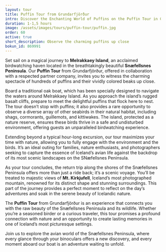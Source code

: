 ```yaml
---
layout: tour
title: Puffin Tour from Grundarfjörður
intro: Discover the Enchanting World of Puffins on the Puffin Tour in Grundarfjörður
duration: 1-1,5 hours
image: /assets/images/tours/puffin-tour/puffin.jpg
order: 60
active: true
short_description: Observe the charming puffins up close
bokun_id: 869991
---
```


Set sail on a magical journey to **Melrakkaey Island**, an acclaimed birdwatching haven located in the breathtakingly beautiful **Snæfellsnes Peninsula**. Our **Puffin Tour** from Grundarfjörður, offered in collaboration with a respected partner company, invites you to witness the charming spectacle of hundreds of puffins and their vividly colored beaks up close.

Board a traditional oak boat, which has been specially designed to navigate the waters around Melrakkaey Island. As you approach the island’s rugged basalt cliffs, prepare to meet the delightful puffins that flock here to nest. The tour doesn’t stop with puffins; it also provides a rare opportunity to observe a diverse array of other seabirds in their natural habitat, including shags, cormorants, guillemots, and kittiwakes. The island, protected as a nature reserve, ensures these birds thrive in a safe and undisturbed environment, offering guests an unparalleled birdwatching experience.

Extending beyond a typical hour-long excursion, our tour maximizes your time with nature, allowing you to fully engage with the environment and the birds. It’s an ideal outing for families, nature enthusiasts, and photographers seeking to capture the essence of Iceland’s avian life against the backdrop of its most scenic landscapes on the SNæfellsnes Peninsula.

As your tour concludes, the return trip along the shores of the Snæfellsnes Peninsula offers more than just a ride back; it’s a scenic voyage. You’ll be treated to majestic views of **Mt. Kirkjufell**, Iceland’s most photographed mountain, renowned for its distinct shape and stunning surroundings. This part of the journey provides a perfect moment to reflect on the day’s adventures and soak in the serene beauty of Icelandic nature.

The **Puffin Tour** from Grundarfjörður is an experience that connects you with the raw beauty of the Snæfellsnes Peninsula and its wildlife. Whether you’re a seasoned birder or a curious traveler, this tour promises a profound connection with nature and an opportunity to create lasting memories in one of Iceland’s most picturesque settings.

Join us to explore the avian world of the Snæfellsnes Peninsula, where every glance through your binoculars offers a new discovery, and every moment aboard our boat is an adventure waiting to unfold.